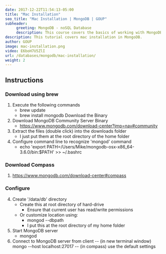 ```yaml
---
date: 2017-12-22T11:54:13-05:00
title: "Mac Installation"
seo_title: "Mac Installation | MongoDB | GOUP"
subheader:
     greeting: MongoDB - noSQL Database
     description: This course covers the basics of working with MongoDB. Work your way through the videos/articles and I'll teach you everything you need to know to interact with Mongo's flexible document database management system and create powerful document databases!
description: This tutorial covers mac installation in MongoDB.
author: GOUP
image: mac-installation.png
video: E6boH7U5ZlI
url: /databases/mongodb/mac-installation/
weight: 2
---
```

## Instructions
### Download using brew
1. Execute the following commands
     - brew update
     - brew install mongodb
Download the Binary
1. Download MongoDB Community Server Binary
     - https://www.mongodb.com/download-center?jmp=nav#community
2. Extract the files (double click) into the downloads folder
     - I just put them at the root directory of the home folder
3. Configure command line to recognize 'mongod' command
     - echo 'export PATH=/Users/Mike/mongodb-osx-x86_64-3.6.0/bin:$PATH' >> ~/.bashrc

### Download Compass
1. https://www.mongodb.com/download-center#compass

### Configure
4. Create '/data/db' directory
     - Create this at root directory of hard-drive
          - Ensure that current user has read/write permissions
     - Or customize location using:
          - mongod --dbpath <path to data directory>
          - I put this at the root directory of my home folder
5. Start MongoDB server
     - mongod
6. Connect to MongoDB server from client
     -- (in new terminal window) mongo --host localhost:27017
     -- (in compass) use the default settings

